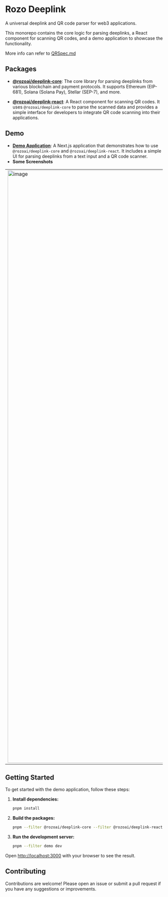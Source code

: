 # Rozo Deeplink

A universal deeplink and QR code parser for web3 applications.

This monorepo contains the core logic for parsing deeplinks, a React component for scanning QR codes, and a demo application to showcase the functionality.

More info can refer to [QRSpec.md](https://github.com/RozoAI/rozo-deeplink/blob/master/QRSpec.md)

## Packages

- **[@rozoai/deeplink-core](./packages/core)**: The core library for parsing deeplinks from various blockchain and payment protocols. It supports Ethereum (EIP-681), Solana (Solana Pay), Stellar (SEP-7), and more.

- **[@rozoai/deeplink-react](./packages/scan-qr)**: A React component for scanning QR codes. It uses `@rozoai/deeplink-core` to parse the scanned data and provides a simple interface for developers to integrate QR code scanning into their applications.

## Demo

- **[Demo Application](./apps/demo)**: A Next.js application that demonstrates how to use `@rozoai/deeplink-core` and `@rozoai/deeplink-react`. It includes a simple UI for parsing deeplinks from a text input and a QR code scanner.
- **Some Screenshots**
  
|  |  | |
|--|--|--|
|  <img width="1276" height="1888" alt="image" src="https://github.com/user-attachments/assets/10e5fbb2-372a-45c9-aa26-08997aac2662" /> |   <img width="1276" height="1888" alt="image" src="https://github.com/user-attachments/assets/f66641b0-28f9-4643-876c-d094c5f607ce" /> |  <img width="1174" height="1888" alt="image" src="https://github.com/user-attachments/assets/5951bc5d-6a7d-479e-b16a-d4c947dbe65f" />|










## Getting Started

To get started with the demo application, follow these steps:

1. **Install dependencies:**
   ```bash
   pnpm install
   ```

2. **Build the packages:**
   ```bash
   pnpm --filter @rozoai/deeplink-core --filter @rozoai/deeplink-react build
   ```

3. **Run the development server:**
   ```bash
   pnpm --filter demo dev
   ```

Open [http://localhost:3000](http://localhost:3000) with your browser to see the result.

## Contributing

Contributions are welcome! Please open an issue or submit a pull request if you have any suggestions or improvements. 
